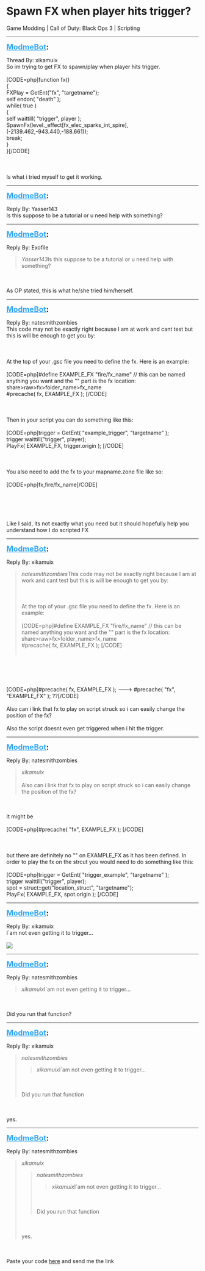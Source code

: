 # Spawn FX when player hits trigger?
Game Modding | Call of Duty: Black Ops 3 | Scripting

---
<strong style="font-size: 1.4em;"><span style="text-decoration: underline;text-decoration-color: #34a7f9;"><span style="color:#34a7f9;">ModmeBot</span></span>:</strong>

<p>Thread By: xikamuix<br />So im trying to get FX to spawn/play when player hits trigger.<br /><br />[CODE=php]function fx()<br />{<br />	FXPlay = GetEnt(&quot;fx&quot;, &quot;targetname&quot;);<br />	self endon( &quot;death&quot; );	<br />	while( true )<br />	{<br />		self waittill( &quot;trigger&quot;, player );<br />		SpawnFx(level._effect[fx_elec_sparks_int_spire], (-2139.462,-943.440,-188.661));<br />		break;<br />	}<br />}[/CODE]<br /><br /><br /><br />Is what i tried myself to get it working.</p>

---
<strong style="font-size: 1.4em;"><span style="text-decoration: underline;text-decoration-color: #34a7f9;"><span style="color:#34a7f9;">ModmeBot</span></span>:</strong>

<p>Reply By: Yasser143<br />Is this suppose to be a tutorial or u need help with something?</p>

---
<strong style="font-size: 1.4em;"><span style="text-decoration: underline;text-decoration-color: #34a7f9;"><span style="color:#34a7f9;">ModmeBot</span></span>:</strong>

<p>Reply By: Exofile<br /><blockquote><em>Yasser143</em>Is this suppose to be a tutorial or u need help with something?</blockquote><br /><br />As OP stated, this is what he/she tried him/herself.</p>

---
<strong style="font-size: 1.4em;"><span style="text-decoration: underline;text-decoration-color: #34a7f9;"><span style="color:#34a7f9;">ModmeBot</span></span>:</strong>

<p>Reply By: natesmithzombies<br />This code may not be exactly right because I am at work and cant test but this is will be enough to get you by: <br /><br /><br /><br />At the top of your .gsc file you need to define the fx. Here is an example: <br /><br />[CODE=php]#define EXAMPLE_FX &quot;fire/fx_name&quot;  // this can be named anything you want and the &quot;&quot; part is the fx location: share&gt;raw&gt;fx&gt;folder_name&gt;fx_name<br />#precache( fx, EXAMPLE_FX ); [/CODE]<br /><br /><br /><br />Then in your script you can do something like this: <br /><br />[CODE=php]trigger = GetEnt( &quot;example_trigger&quot;, &quot;targetname&quot; ); <br />trigger waittill(&quot;trigger&quot;, player); <br />PlayFx( EXAMPLE_FX, trigger.origin ); [/CODE]<br /><br /><br /><br />You also need to add the fx to your mapname.zone file like so:<br /><br />[CODE=php]fx,fire/fx_name[/CODE]<br /><br /><br /><br /><br /><br />Like I said, its not exactly what you need but it should hopefully help you understand how I do scripted FX</p>

---
<strong style="font-size: 1.4em;"><span style="text-decoration: underline;text-decoration-color: #34a7f9;"><span style="color:#34a7f9;">ModmeBot</span></span>:</strong>

<p>Reply By: xikamuix<br /><blockquote><em>natesmithzombies</em>This code may not be exactly right because I am at work and cant test but this is will be enough to get you by: <br /><br /><br /><br />At the top of your .gsc file you need to define the fx. Here is an example: <br /><br />[CODE=php]#define EXAMPLE_FX &quot;fire/fx_name&quot;  // this can be named anything you want and the &quot;&quot; part is the fx location: share&gt;raw&gt;fx&gt;folder_name&gt;fx_name<br />#precache( fx, EXAMPLE_FX ); [/CODE]<br /><br /></blockquote><br /><br /><br /><br />[CODE=php]#precache( fx, EXAMPLE_FX ); ---&gt; #precache( &quot;fx&quot;, &quot;EXAMPLE_FX&quot; ); ??[/CODE]<br /><br />Also can i link that fx to play on script struck so i can easily change the position of the fx?<br /><br />Also the script doesnt even get triggered when i hit the trigger.</p>

---
<strong style="font-size: 1.4em;"><span style="text-decoration: underline;text-decoration-color: #34a7f9;"><span style="color:#34a7f9;">ModmeBot</span></span>:</strong>

<p>Reply By: natesmithzombies<br /><blockquote><em>xikamuix</em><br /><br />Also can i link that fx to play on script struck so i can easily change the position of the fx?</blockquote><br /><br />It might be <br /><br />[CODE=php]#precache( &quot;fx&quot;, EXAMPLE_FX ); [/CODE]<br /><br /><br /><br />but there are definitely no &quot;&quot; on EXAMPLE_FX as it has been defined. In order to play the fx on the strcut you would need to do something like this:<br /><br />[CODE=php]trigger = GetEnt( &quot;trigger_example&quot;, &quot;targetname&quot; ); <br />trigger waittill(&quot;trigger&quot;, player); <br />spot = struct::get(&quot;location_struct&quot;, &quot;targetname&quot;); <br />PlayFx( EXAMPLE_FX, spot.origin ); [/CODE]</p>

---
<strong style="font-size: 1.4em;"><span style="text-decoration: underline;text-decoration-color: #34a7f9;"><span style="color:#34a7f9;">ModmeBot</span></span>:</strong>

<p>Reply By: xikamuix<br />I&#180;am not even getting it to trigger... <br /><br /><img style="max-width: 500px;" src="https://i.gyazo.com/fe018df5900e38efbb6413588f940df2.png"></p>

---
<strong style="font-size: 1.4em;"><span style="text-decoration: underline;text-decoration-color: #34a7f9;"><span style="color:#34a7f9;">ModmeBot</span></span>:</strong>

<p>Reply By: natesmithzombies<br /><blockquote><em>xikamuix</em>I&#180;am not even getting it to trigger... </blockquote><br /><br />Did you run that function?</p>

---
<strong style="font-size: 1.4em;"><span style="text-decoration: underline;text-decoration-color: #34a7f9;"><span style="color:#34a7f9;">ModmeBot</span></span>:</strong>

<p>Reply By: xikamuix<br /><blockquote><em>natesmithzombies</em><blockquote><em>xikamuix</em>I&#180;am not even getting it to trigger... </blockquote><br /><br />Did you run that function</blockquote><br /><br />yes.</p>

---
<strong style="font-size: 1.4em;"><span style="text-decoration: underline;text-decoration-color: #34a7f9;"><span style="color:#34a7f9;">ModmeBot</span></span>:</strong>

<p>Reply By: natesmithzombies<br /><blockquote><em>xikamuix</em><blockquote><em>natesmithzombies</em><blockquote><em>xikamuix</em>I&#180;am not even getting it to trigger... </blockquote><br /><br />Did you run that function</blockquote><br /><br />yes.</blockquote><br /><br />Paste your code <a href="http://paste.md-5.net/">here</a> and send me the link</p>
